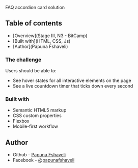 FAQ accordion card solution

## Table of contents

- [Overview](Stage III, N3 - BitCamp)
- [Built with](HTML, CSS, Js)
- [Author](Papuna Fshaveli)

### The challenge

Users should be able to:

- See hover states for all interactive elements on the page
- See a live countdown timer that ticks down every second

### Built with

- Semantic HTML5 markup
- CSS custom properties
- Flexbox
- Mobile-first workflow

## Author

- Github - [Papuna Fshaveli](https://github.com/papunafshaveli)
- Facebook - [@papunafshaveli](https://www.facebook.com/papunafshaveli)
